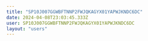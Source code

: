 ```yaml
---
title: "SP10J007GGWBFTNNP2FWJQKAGYX01YAPWJKNDC6DC"
date: 2024-04-08T23:03:45.333Z
user: SP10J007GGWBFTNNP2FWJQKAGYX01YAPWJKNDC6DC
layout: "users"
---
```

    